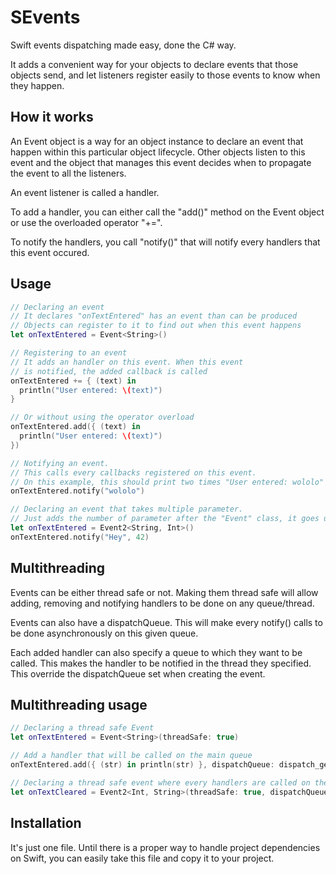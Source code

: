 SEvents
=======

Swift events dispatching made easy, done the C# way.

It adds a convenient way for your objects to declare events that those objects send, and let listeners register easily to those events to know when they happen.

How it works
------------

An Event object is a way for an object instance to declare an event that happen within this particular object lifecycle. Other objects listen to this event and the object that manages this event decides when to propagate the event to all the listeners.

An event listener is called a handler.

To add a handler, you can either call the "add()" method on the Event object or use the overloaded operator "+=".

To notify the handlers, you call "notify()" that will notify every handlers that this event occured.

Usage
--------

```swift
// Declaring an event
// It declares "onTextEntered" has an event than can be produced
// Objects can register to it to find out when this event happens
let onTextEntered = Event<String>()

// Registering to an event
// It adds an handler on this event. When this event
// is notified, the added callback is called
onTextEntered += { (text) in 
  println("User entered: \(text)")
}

// Or without using the operator overload
onTextEntered.add({ (text) in
  println("User entered: \(text)")
})

// Notifying an event.
// This calls every callbacks registered on this event.
// On this example, this should print two times "User entered: wololo"
onTextEntered.notify("wololo")

// Declaring an event that takes multiple parameter.
// Just adds the number of parameter after the "Event" class, it goes up to 8.
let onTextEntered = Event2<String, Int>()
onTextEntered.notify("Hey", 42)

```

Multithreading
---------------

Events can be either thread safe or not. Making them thread safe will allow adding, removing and notifying handlers to be done on any queue/thread.

Events can also have a dispatchQueue. This will make every notify() calls to be done asynchronously on this given queue.

Each added handler can also specify a queue to which they want to be called. This makes the handler to be notified in the thread they specified. This override the dispatchQueue set when creating the event.

Multithreading usage
---------------

```swift
// Declaring a thread safe Event
let onTextEntered = Event<String>(threadSafe: true)

// Add a handler that will be called on the main queue
onTextEntered.add({ (str) in println(str) }, dispatchQueue: dispatch_get_main_queue())

// Declaring a thread safe event where every handlers are called on the main thread
let onTextCleared = Event2<Int, String>(threadSafe: true, dispatchQueue: dispatch_get_main_queue())
```

Installation
--------

It's just one file. Until there is a proper way to handle project dependencies on Swift, you can easily take this file and copy it to your project.
